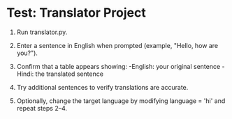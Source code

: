 Test: Translator Project
===========================

1. Run translator.py.

2. Enter a sentence in English when prompted (example, "Hello, how are you?").

3. Confirm that a table appears showing:
    -English: your original sentence
    -Hindi: the translated sentence

4. Try additional sentences to verify translations are accurate.

5. Optionally, change the target language by modifying language = 'hi' and repeat steps 2–4.
